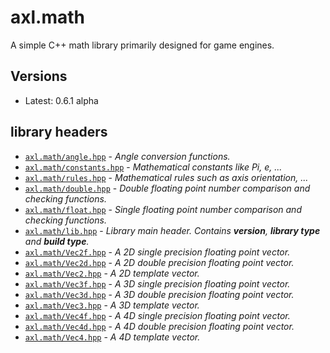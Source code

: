 # axl.math

A simple C++ math library primarily designed for game engines.

## Versions

- Latest: 0.6.1 alpha

## library headers

- [`axl.math/angle.hpp`](/include/axl.math/angle.hpp) - *Angle conversion functions.*
- [`axl.math/constants.hpp`](/include/axl.math/constants.hpp) - *Mathematical constants like Pi, e, ...*
- [`axl.math/rules.hpp`](/include/axl.math/rules.hpp) - *Mathematical rules such as axis orientation, ...*
- [`axl.math/double.hpp`](/include/axl.math/double.hpp) - *Double floating point number comparison and checking functions.*
- [`axl.math/float.hpp`](/include/axl.math/float.hpp) - *Single floating point number comparison and checking functions.*
- [`axl.math/lib.hpp`](/include/axl.math/lib.hpp) - *Library main header. Contains ***version***, ***library type*** and ***build type***.*
- [`axl.math/Vec2f.hpp`](/include/axl.math/Vec2f.hpp) - *A 2D single precision floating point vector.*
- [`axl.math/Vec2d.hpp`](/include/axl.math/Vec2d.hpp) - *A 2D double precision floating point vector.*
- [`axl.math/Vec2.hpp`](/include/axl.math/Vec2.hpp) - *A 2D template vector.*
- [`axl.math/Vec3f.hpp`](/include/axl.math/Vec3f.hpp) - *A 3D single precision floating point vector.*
- [`axl.math/Vec3d.hpp`](/include/axl.math/Vec3d.hpp) - *A 3D double precision floating point vector.*
- [`axl.math/Vec3.hpp`](/include/axl.math/Vec3.hpp) - *A 3D template vector.*
- [`axl.math/Vec4f.hpp`](/include/axl.math/Vec4f.hpp) - *A 4D single precision floating point vector.*
- [`axl.math/Vec4d.hpp`](/include/axl.math/Vec4d.hpp) - *A 4D double precision floating point vector.*
- [`axl.math/Vec4.hpp`](/include/axl.math/Vec4.hpp) - *A 4D template vector.*
